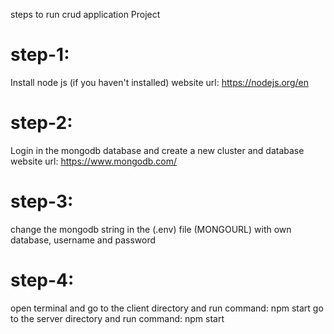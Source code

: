 steps to run crud application Project

step-1:
=====
Install node js (if you haven't installed) website url: https://nodejs.org/en

step-2:
=====
Login in the mongodb database and create a new cluster and database website url: https://www.mongodb.com/

step-3:
====
change the mongodb string in the (.env) file (MONGOURL) with own database, username and password

step-4:
====
open terminal and go to the client directory and run command: npm start go to the server directory and run command: npm start
